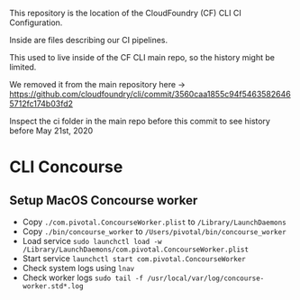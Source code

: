 This repository is the location of the CloudFoundry (CF) CLI CI Configuration.

Inside are files describing our CI pipelines.

This used to live inside of the CF CLI main repo, so the history might be
limited.

We removed it from the main repository here -> https://github.com/cloudfoundry/cli/commit/3560caa1855c94f54635826465712fc174b03fd2

Inspect the ci folder in the main repo before this commit to see history before
May 21st, 2020



# CLI Concourse

## Setup MacOS Concourse worker

- Copy `./com.pivotal.ConcourseWorker.plist` to `/Library/LaunchDaemons`
- Copy `./bin/concourse_worker` to `/Users/pivotal/bin/concourse_worker`
- Load service `sudo launchctl load -w /Library/LaunchDaemons/com.pivotal.ConcourseWorker.plist`
- Start service `launchctl start com.pivotal.ConcourseWorker`
- Check system logs using `lnav`
- Check worker logs `sudo tail -f /usr/local/var/log/concourse-worker.std*.log`

